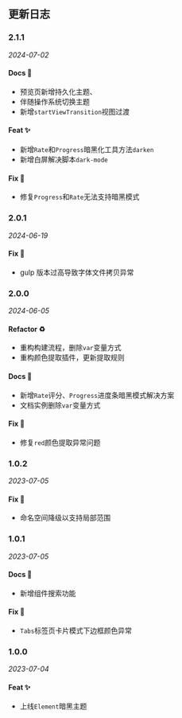 ## 更新日志

### 2.1.1

*2024-07-02*

#### Docs 📝

- 预览页新增持久化主题、
- 伴随操作系统切换主题
- 新增`startViewTransition`视图过渡

#### Feat ✨

- 新增`Rate`和`Progress`暗黑化工具方法`darken`
- 新增白屏解决脚本`dark-mode`

#### Fix 🐛

- 修复`Progress`和`Rate`无法支持暗黑模式

### 2.0.1

*2024-06-19*

#### Fix 🐛

- gulp 版本过高导致字体文件拷贝异常

### 2.0.0

*2024-06-05*

#### Refactor ♻

- 重构构建流程，删除`var`变量方式
- 重构颜色提取插件，更新提取规则

#### Docs 📝

- 新增`Rate`评分、`Progress`进度条暗黑模式解决方案
- 文档实例删除`var`变量方式

#### Fix 🐛

- 修复`red`颜色提取异常问题

### 1.0.2

*2023-07-05*

#### Fix 🐛

- 命名空间降级以支持局部范围

### 1.0.1

*2023-07-05*

#### Docs 📝

- 新增组件搜索功能

#### Fix 🐛

- `Tabs`标签页卡片模式下边框颜色异常

### 1.0.0

*2023-07-04*

#### Feat ✨

- 上线`Element`暗黑主题